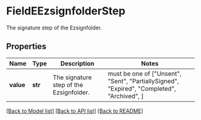 # FieldEEzsignfolderStep

The signature step of the Ezsignfolder.

## Properties
Name | Type | Description | Notes
------------ | ------------- | ------------- | -------------
**value** | **str** | The signature step of the Ezsignfolder. |  must be one of ["Unsent", "Sent", "PartiallySigned", "Expired", "Completed", "Archived", ]

[[Back to Model list]](../README.md#documentation-for-models) [[Back to API list]](../README.md#documentation-for-api-endpoints) [[Back to README]](../README.md)


